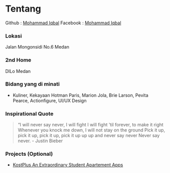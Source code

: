 # Tentang
Github : [Mohammad Iqbal](https://github.com/iqbalhood)
Facebook : [Mohammad Iqbal](https://www.facebook.com/iqbalhoood)

### Lokasi
Jalan Mongonsidi No.6 Medan

### 2nd Home
DILo Medan

### Bidang yang di minati
- Kuliner, Kekayaan Hotman Paris, Marion Jola, Brie Larson, Pevita Pearce, Actionfigure, UI/UX Design 

### Inspirational Quote
> “I will never say never, I will fight
I will fight 'til forever, to make it right
Whenever you knock me down, I will not stay on the ground
Pick it up, pick it up, pick it up, pick it up up up and never say never
Never say never. - Justin Bieber

### Projects (Optional)
- [KostPlus An Extraordinary Student Apartement Apps](https://github.com/iqbalhood/KostPlus)
